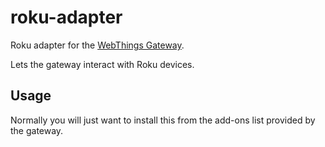# roku-adapter

Roku adapter for the [WebThings Gateway](https://github.com/WebThingsIO/gateway).

Lets the gateway interact with Roku devices.

## Usage

Normally you will just want to install this from the add-ons list provided by the gateway.
